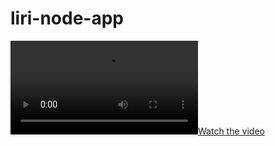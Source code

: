 # liri-node-app

[![Watch the video](demo-video.mp4)](https://britaramsay.github.io/liri-node-app/demo-video.mp4)